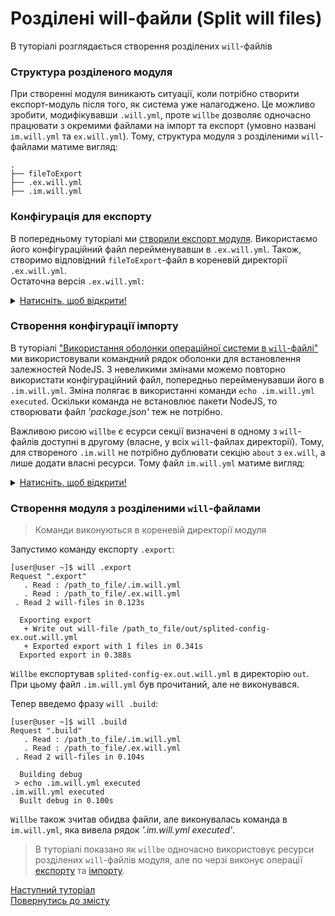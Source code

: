 # Розділені will-файли (Split will files)

В туторіалі розглядається створення розділених `will`-файлів

### <a name="split-file-structure"></a> Структура розділеного модуля
При створенні модуля виникають ситуації, коли потрібно створити експорт-модуль після того, як система уже налагоджено. Це можливо зробити, модифікувавши `.will.yml`, проте `willbe` дозволяє одночасно працювати з окремими файлами на імпорт та експорт (умовно названі `im.will.yml` та `ex.will.yml`).
Тому, структура модуля з розділеними `will`-файлами матиме вигляд:

```
.
├── fileToExport
├── .ex.will.yml
├── .im.will.yml

```


### <a name="export-configuration"></a> Конфігурація для експорту  
В попередньому туторіалі ми [створили експорт модуля](ExportedWillFile.ukr.md). Використаємо його конфігураційний файл перейменувавши в `.ex.will.yml`. Також, створимо відповідний `fileToExport`-файл в кореневій директорії `.ex.will.yml`.  
Остаточна версія `.ex.will.yml`:

<details>
  <summary><u>Натисніть, щоб відкрити!</u></summary>

```yaml
about :

  name : splited-config-ex
  description : "Splited module config : export"
  version : 0.0.1

path :
  out : 'out'
  fileToExport : 'fileToExport'

step  :
  export.single :
      inherit : predefined.export
      tar : 0
      export : path::fileToExport

build :
  export :
      criterion :
          default : 1
          export : 1
      steps :
          - export.single
          
```

</details>


### <a name="import-configuration"></a> Створення конфігурації імпорту  
В туторіалі ["Використання оболонки операційної системи в `will`-файлі"](ShellUsingByWillbe.ukr.md) ми використовували командний рядок оболонки для встановлення залежностей NodeJS. З невеликими змінами можемо повторно використати конфігураційний файл, попередньо перейменувавши його в `.im.will.yml`. Зміна полягає в використанні команди `echo .im.will.yml executed`. Оскільки команда не встановлює пакети NodeJS, то створювати файл _'package.json'_ теж не потрібно.

Важливою рисою `willbe` є есурси секції визначені в одному з `will`-файлів доступні в другому (власне, у всіх `will`-файлах директорії). Тому, для створеного `.im.will` не потрібно дублювати секцію `about` з `ex.will`, а лише додати власні ресурси.
Тому файл `im.will.yml` матиме вигляд:

<details>
  <summary><u>Натисніть, щоб відкрити!</u></summary>

```yaml

step :

  echo :
    currentPath : '.'
    shell : echo .im.will.yml executed

build :

  debug:
    criterion :
      default : 1
    steps :
      - echo
      
```

</details>

### <a name="executions"></a> Створення модуля з розділеними `will`-файлами

> Команди виконуються в кореневій директорії модуля

<a name="export-command"></a>

Запустимо команду експорту `.export`:

```
[user@user ~]$ will .export
Request ".export"
   . Read : /path_to_file/.im.will.yml
   . Read : /path_to_file/.ex.will.yml
 . Read 2 will-files in 0.123s

  Exporting export
   + Write out will-file /path_to_file/out/splited-config-ex.out.will.yml
   + Exported export with 1 files in 0.341s
  Exported export in 0.388s

```

`Willbe` експортував `splited-config-ex.out.will.yml` в директорію `out`. При цьому файл `.im.will.yml` був прочитаний, але не виконувався.

<a name="build-command"></a>

Тепер введемо фразу `will .build`:

```
[user@user ~]$ will .build
Request ".build"
   . Read : /path_to_file/.im.will.yml
   . Read : /path_to_file/.ex.will.yml
 . Read 2 will-files in 0.104s

  Building debug
 > echo .im.will.yml executed
.im.will.yml executed
  Built debug in 0.100s

```

`Willbe` також зчитав обидва файли, але виконувалась команда в `im.will.yml`, яка вивела рядок _'.im.will.yml executed'_.


> В туторіалі показано як `willbe` одночасно використовує ресурси розділених `will`-файлів модуля, але по черзі виконує операції [експорту](#export-command) та [імпорту](#build-command).

[Наступний туторіал](SubmodulesImporting.md)   
[Повернутись до змісту](Topics.ukr.md)